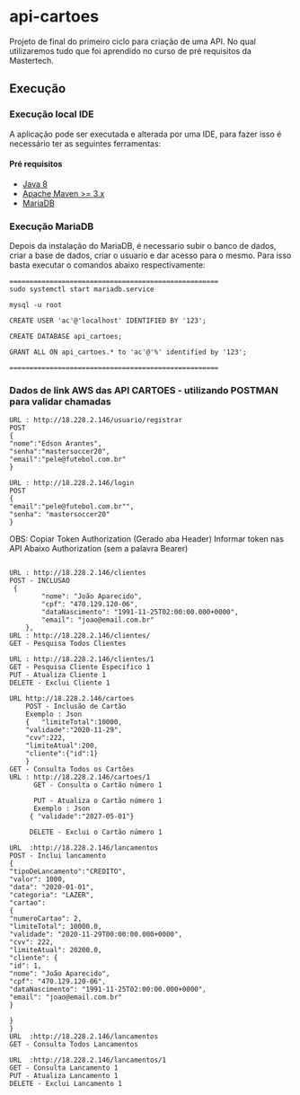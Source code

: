 # api-cartoes

Projeto de final do primeiro ciclo para criação de uma API.
No qual utilizaremos tudo que foi aprendido no curso de pré requisitos da Mastertech.

## Execução

### Execução local IDE 

A aplicação pode ser executada e alterada por uma IDE, para fazer isso é necessário ter as seguintes ferramentas:

#### Pré requisitos
- [Java 8](https://java.com/en/download/help/linux_x64_install.xml) 
- [Apache Maven >= 3.x](https://maven.apache.org/)
- [MariaDB](https://mariadb.com/kb/en/getting-installing-and-upgrading-mariadb/)

### Execução MariaDB
Depois da instalação do MariaDB, é necessario subir o banco de dados, criar a base de dados, criar o usuario e dar acesso para o mesmo.
Para isso basta executar o comandos abaixo respectivamente:

```
====================================================
sudo systemctl start mariadb.service

mysql -u root

CREATE USER 'ac'@'localhost' IDENTIFIED BY '123';

CREATE DATABASE api_cartoes;

GRANT ALL ON api_cartoes.* to 'ac'@'%' identified by '123';

====================================================
```

### Dados de link AWS das API CARTOES - utilizando POSTMAN para validar chamadas

```
URL : http://18.228.2.146/usuario/registrar
POST 
{
"nome":"Edson Arantes",
"senha":"mastersoccer20",
"email":"pele@futebol.com.br"
}

URL : http://18.228.2.146/login
POST
{
"email":"pele@futebol.com.br"",
"senha": "mastersoccer20"
} 
```
OBS: Copiar Token Authorization (Gerado  aba Header)
     Informar token nas API Abaixo Authorization  (sem a palavra Bearer)
```

URL : http://18.228.2.146/clientes
POST - INCLUSAO
 {
        "nome": "João Aparecido",
        "cpf": "470.129.120-06",
        "dataNascimento": "1991-11-25T02:00:00.000+0000",
        "email": "joao@email.com.br"
    },
URL : http://18.228.2.146/clientes/
GET - Pesquisa Todos Clientes

URL : http://18.228.2.146/clientes/1
GET - Pesquisa Cliente Especifico 1
PUT - Atualiza Cliente 1
DELETE - Exclui Cliente 1

URL http://18.228.2.146/cartoes
    POST - Inclusão de Cartão
    Exemplo : Json
    {	"limiteTotal":10000,
	"validade":"2020-11-29",
	"cvv":222,
	"limiteAtual":200,
	"cliente":{"id":1}
    }
GET - Consulta Todos os Cartões
URL : http://18.228.2.146/cartoes/1
      GET - Consulta o Cartão número 1

      PUT - Atualiza o Cartão número 1
      Exemplo : Json 
     { "validade":"2027-05-01"}

     DELETE - Exclui o Cartão número 1

URL  :http://18.228.2.146/lancamentos
POST - Inclui lancamento
{
"tipoDeLancamento":"CREDITO",
"valor": 1000,
"data": "2020-01-01",
"categoria": "LAZER",
"cartao":
{
"numeroCartao": 2,
"limiteTotal": 10000.0,
"validade": "2020-11-29T00:00:00.000+0000",
"cvv": 222,
"limiteAtual": 20200.0,
"cliente": {
"id": 1,
"nome": "João Aparecido",
"cpf": "470.129.120-06",
"dataNascimento": "1991-11-25T02:00:00.000+0000",
"email": "joao@email.com.br"
}

}
} 
URL  :http://18.228.2.146/lancamentos
GET - Consulta Todos Lancamentos

URL  :http://18.228.2.146/lancamentos/1
GET - Consulta Lancamento 1
PUT - Atualiza Lancamento 1
DELETE - Exclui Lancamento 1
```


